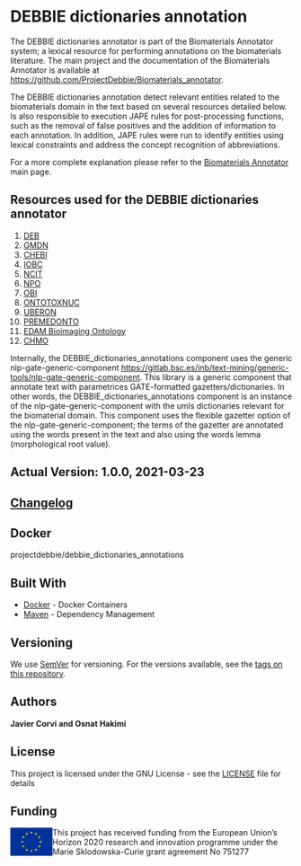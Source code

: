 # DEBBIE dictionaries annotation

The DEBBIE dictionaries annotator is part of the Biomaterials Annotator system; a lexical resource for performing annotations on the biomaterials literature. The main project and the documentation of the Biomaterials Annotator is available at https://github.com/ProjectDebbie/Biomaterials_annotator.

The DEBBIE dictionaries annotation detect relevant entities related to the biomaterials domain in the text based on several resources detailed below. Is also responsible to execution JAPE rules for post-processing functions, such as the removal of false positives and the addition of information to each annotation. In addition, JAPE rules were run to identify entities using lexical constraints and address the concept recognition of abbreviations.

For a more complete explanation please refer to the [Biomaterials Annotator](https://github.com/ProjectDebbie/Biomaterials_annotator) main page. 

## Resources used for the DEBBIE dictionaries annotator 

1. [DEB](https://bioportal.bioontology.org/ontologies/DEB)
2. [GMDN](https://www.gmdnagency.org/)
3. [CHEBI](https://bioportal.bioontology.org/ontologies/CHEBI)
4. [IOBC](https://bioportal.bioontology.org/ontologies/IOBC)
5. [NCIT](https://bioportal.bioontology.org/ontologies/NCIT)
6. [NPO](https://bioportal.bioontology.org/ontologies/NPO)
7. [OBI](https://bioportal.bioontology.org/ontologies/OBI)
8. [ONTOTOXNUC](https://bioportal.bioontology.org/ontologies/ONTOTOXNUC)
9. [UBERON](https://bioportal.bioontology.org/ontologies/UBERON)
10. [PREMEDONTO](https://bioportal.bioontology.org/ontologies/PREMEDONTO)
11. [EDAM Bioimaging Ontology](https://bioportal.bioontology.org/ontologies/EDAM-BIOIMAGING)
12. [CHMO](https://bioportal.bioontology.org/ontologies/CHMO)
 

Internally, the DEBBIE_dictionaries_annotations component uses the generic nlp-gate-generic-component https://gitlab.bsc.es/inb/text-mining/generic-tools/nlp-gate-generic-component. This library is a generic component that annotate text with parametrices GATE-formatted gazetters/dictionaries. In other words, the DEBBIE_dictionaries_annotations component is an instance of the nlp-gate-generic-component with the umls dictionaries relevant for the biomaterial domain. This component uses the flexible gazetter option of the nlp-gate-generic-component; the terms of the gazetter are annotated using the words present in the text and also using the words lemma (morphological root value).

## Actual Version: 1.0.0, 2021-03-23
## [Changelog](https://github.com/ProjectDebbie/DEBBIE_dictionaries_annotations/blob/main/CHANGELOG) 

## Docker

projectdebbie/debbie_dictionaries_annotations

## Built With

* [Docker](https://www.docker.com/) - Docker Containers
* [Maven](https://maven.apache.org/) - Dependency Management

## Versioning

We use [SemVer](http://semver.org/) for versioning. For the versions available, see the [tags on this repository](https://github.com/ProjectDebbie/DEBBIE_dictionaries_annotations/tags). 

## Authors

**Javier Corvi and Osnat Hakimi** 

## License

This project is licensed under the GNU License - see the [LICENSE](LICENSE) file for details

## Funding
<img align="left" width="75" height="50" src="eu_emblem.png"> This project has received funding from the European Union’s Horizon 2020 research and innovation programme under the Marie Sklodowska-Curie grant agreement No 751277
		
		
